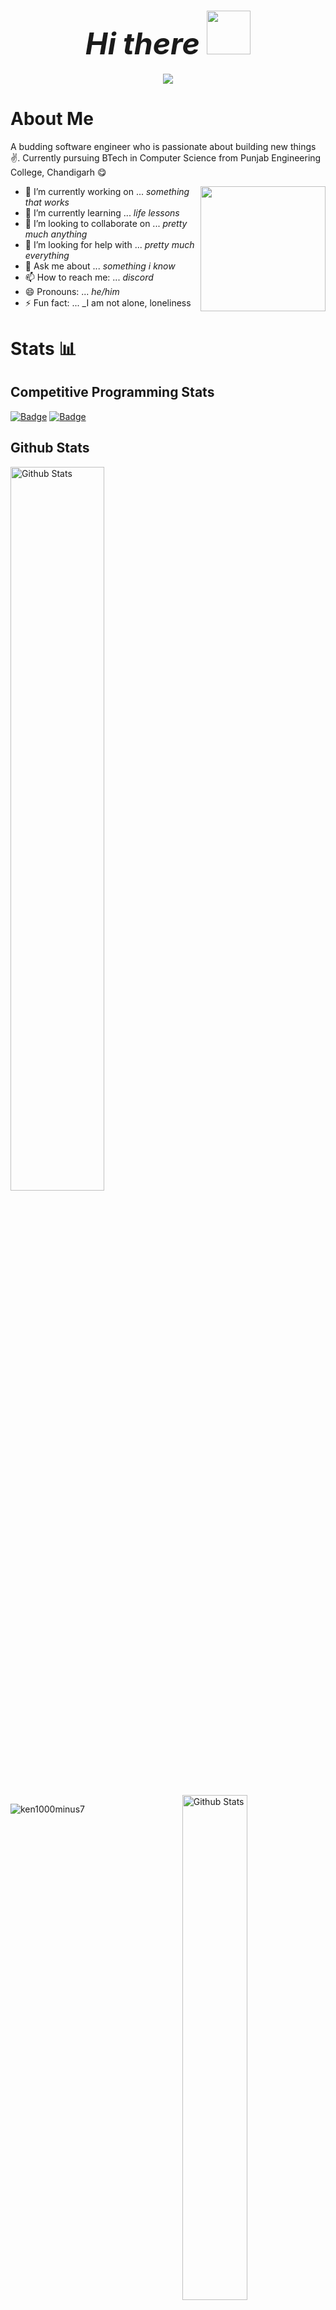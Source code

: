 # <center><font size=50> **_Hi there_**  </font><img src="https://cdn160.picsart.com/upscale-228431809005212.png" height=70> </center>

<center>

![](https://visitor-badge.laobi.icu/badge?page_id=ken1000minus7.ken1000minus7)   

</center>

# **About Me**
<!--
**ken1000minus7/ken1000minus7** is a ✨ _special_ ✨ repository because its `README.md` (this file) appears on your GitHub profile.

Here are some ideas to get you started:-->
A budding software engineer who is passionate about building new things ✌️. Currently pursuing BTech in Computer Science from Punjab Engineering College, Chandigarh 😋

<img src="https://stickers.wiki/static/stickers/fategrandreactions/file_729557.webp?ezimgfmt=rs:134x134/rscb1/ng:webp/ngcb1" align="right" height=200>

- 🔭 I’m currently working on ... _something that works_
- 🌱 I’m currently learning ... _life lessons_
- 👯 I’m looking to collaborate on ... _pretty much anything_
- 🤔 I’m looking for help with ... _pretty much everything_
- 💬 Ask me about ... _something i know_
- 📫 How to reach me: ... _discord_
- 😄 Pronouns: ... _he/him_
- ⚡ Fun fact: ... _I am not alone, loneliness 

<h1><b>Stats 📊</b></h1>

## **Competitive Programming Stats** 

<a href="https://www.codechef.com/users/ken1000minus7"> ![Badge](https://cp-logo.vercel.app/codechef/ken1000minus7)</a>  <a href="https://codeforces.com/profile/Ken1000minus7"> ![Badge](https://cp-logo.vercel.app/codeforces/Ken1000minus7)  </a>


## **Github Stats** 

<img src="https://github-readme-stats.vercel.app/api?username=ken1000minus7&show_icons=true&theme=tokyonight" width=54.5% alt="Github Stats"> <img src="https://github-readme-stats.vercel.app/api/top-langs/?username=ken1000minus7&layout=compact&theme=tokyonight" width=45.5% alt="Github Stats" align="right">


<img align="center" src="https://activity-graph.herokuapp.com/graph?username=ken1000minus7&theme=react-dark" alt="ken1000minus7" />
